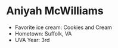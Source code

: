 # Aniyah McWilliams

- Favorite ice cream: Cookies and Cream
- Hometown: Suffolk, VA
- UVA Year: 3rd
